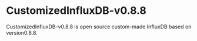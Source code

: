 # CustomizedInfluxDB-v0.8.8
CustomizedInfluxDB-v0.8.8 is open source custom-made InfluxDB based on version0.8.8.
